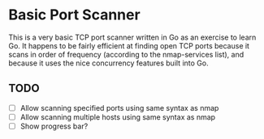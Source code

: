 # Basic Port Scanner

This is a very basic TCP port scanner written in Go as an exercise to learn Go.
It happens to be fairly efficient at finding open TCP ports because it scans
in order of frequency (according to the nmap-services list), and because it
uses the nice concurrency features built into Go.

## TODO

- [ ] Allow scanning specified ports using same syntax as nmap
- [ ] Allow scanning multiple hosts using same syntax as nmap
- [ ] Show progress bar?